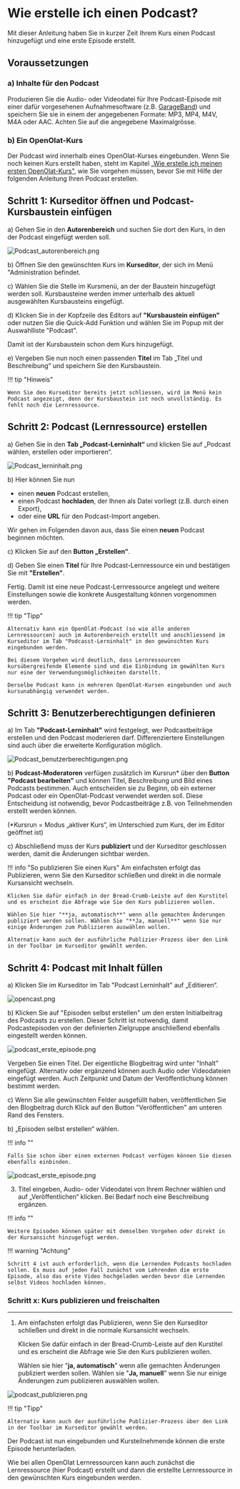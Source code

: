 # Wie erstelle ich einen Podcast?

Mit dieser Anleitung haben Sie in kurzer Zeit Ihrem Kurs einen Podcast hinzugefügt und eine erste Episode erstellt.

##  Voraussetzungen

### a) Inhalte für den Podcast
Produzieren Sie die Audio- oder Videodatei für Ihre Podcast-Episode mit einer dafür vorgesehenen Aufnahmesoftware (z.B. [GarageBand](http://www.apple.com/ilife/garageband/ "GarageBand")) und speichern Sie sie in einem der angegebenen Formate: MP3, MP4, M4V, M4A oder AAC. Achten Sie auf die angegebene Maximalgrösse.

### b) Ein OpenOlat-Kurs
Der Podcast wird innerhalb eines OpenOlat-Kurses eingebunden. Wenn Sie noch keinen Kurs erstellt haben, steht im Kapitel [„Wie erstelle ich meinen ersten OpenOlat-Kurs"](../my_first_course/my_first_course.de.md), wie Sie vorgehen müssen, bevor Sie mit Hilfe der folgenden Anleitung Ihren Podcast erstellen.


## Schritt 1: Kurseditor öffnen und Podcast-Kursbaustein einfügen  

a) Gehen Sie in den **Autorenbereich** und suchen Sie dort den Kurs, in den der Podcast eingefügt werden soll.

![Podcast_autorenbereich.png](assets/Podcast_autorenbereich.png)  

b) Öffnen Sie den gewünschten Kurs im **Kurseditor**, der sich im Menü "Administration befindet.

c) Wählen Sie die Stelle im Kursmenü, an der der Baustein hinzugefügt werden soll. Kursbausteine werden immer unterhalb des aktuell ausgewählten Kursbausteins eingefügt. 

d) Klicken Sie in der Kopfzeile des Editors auf **"Kursbaustein einfügen"** oder nutzen Sie die Quick-Add Funktion und wählen Sie im Popup mit der Auswahlliste "Podcast".

Damit ist der Kursbaustein schon dem Kurs hinzugefügt.

e) Vergeben Sie nun noch einen passenden **Titel** im Tab „Titel und Beschreibung“ und speichern Sie den Kursbaustein. 


!!! tip "Hinweis"

    Wenn Sie den Kurseditor bereits jetzt schliessen, wird im Menü kein Podcast angezeigt, denn der Kursbaustein ist noch unvollständig. Es fehlt noch die Lernressource.


   
## Schritt 2: Podcast (Lernressource) erstellen  

a) Gehen Sie in den <b>Tab „Podcast-Lerninhalt“</b> und klicken Sie auf „Podcast wählen, erstellen oder importieren“.

![Podcast_lerninhalt.png](assets/Podcast_lerninhalt.png)  
  
b) Hier können Sie nun 

* einen **neuen** Podcast erstellen, 
* einen Podcast **hochladen**, der Ihnen als Datei vorliegt (z.B. durch einen Export), 
* oder eine **URL** für den Podcast-Import angeben.

Wir gehen im Folgenden davon aus, dass Sie einen **neuen** Podcast beginnen möchten. 
  
c) Klicken Sie auf den **Button „Erstellen“**. 

d) Geben Sie einen **Titel** für Ihre Podcast-Lernressource ein und bestätigen Sie mit <b>"Erstellen"</b>. 

Fertig. Damit ist eine neue Podcast-Lernressource angelegt und weitere Einstellungen sowie die konkrete Ausgestaltung können vorgenommen werden.

!!! tip "Tipp"

    Alternativ kann ein OpenOlat-Podcast (so wie alle anderen Lernressourcen) auch im Autorenbereich erstellt und anschliessend im Kurseditor im Tab "Podcasst-Lerninhalt" in den gewünschten Kurs eingebunden werden. 
    
    Bei diesem Vorgehen wird deutlich, dass Lernressourcen kursübergreifende Elemente sind und die Einbindung im gewählten Kurs nur eine der Verwendungsmöglichkeiten darstellt. 
    
    Derselbe Podcast kann in mehreren OpenOlat-Kursen eingebunden und auch kursunabhängig verwendet werden.


## Schritt 3: Benutzerberechtigungen definieren 

a) Im Tab **"Podcast-Lerninhalt"** wird festgelegt, wer Podcastbeiträge erstellen und den Podcast moderieren darf. 
Differenziertere Einstellungen sind auch über die erweiterte Konfiguration möglich. 

![Podcast_benutzerberechtigungen.png](assets/Podcast_benutzerberechtigungen.png)  

b) **Podcast-Moderatoren** verfügen zusätzlich im Kursrun* über den <b>Button "Podcast bearbeiten"</b> und können Titel, Beschreibung und Bild eines Podcasts bestimmen. Auch entscheiden sie zu Beginn, ob ein externer Podcast oder ein OpenOlat-Podcast verwendet werden soll. Diese Entscheidung ist notwendig, bevor Podcastbeiträge z.B. von Teilnehmenden erstellt werden können.

(*Kursrun = Modus „aktiver Kurs“, im Unterschied zum Kurs, der im Editor geöffnet ist)

c) Abschließend muss der Kurs **publiziert** und der Kurseditor geschlossen werden, damit die Änderungen sichtbar werden. 

!!! info "So publizieren Sie einen Kurs"
    Am einfachsten erfolgt das Publizieren, wenn Sie den Kurseditor schließen und direkt in die normale Kursansicht wechseln.

    Klicken Sie dafür einfach in der Bread-Crumb-Leiste auf den Kurstitel und es erscheint die Abfrage wie Sie den Kurs publizieren wollen.

    Wählen Sie hier "**ja, automatisch**" wenn alle gemachten Änderungen publiziert werden sollen. Wählen Sie "**Ja, manuell**" wenn Sie nur einige Änderungen zum Publizieren auswählen wollen.
   
    Alternativ kann auch der ausführliche Publizier-Prozess über den Link in der Toolbar im Kurseditor gewählt werden.



## Schritt 4: Podcast mit Inhalt füllen  

a) Klicken Sie im Kurseditor im Tab "Podcast Lerninhalt" auf „Editieren“.

![opencast.png](assets/openpodcast.gif) 

b) Klicken Sie auf "Episoden selbst erstellen" um den ersten Initialbeitrag des Podcasts zu erstellen. Dieser Schritt ist notwendig, damit Podcastepisoden von der definierten Zielgruppe anschließend ebenfalls eingestellt werden können.

![podcast_erste_episode.png](assets/Podcast_erste_episode.png)  

Vergeben Sie einen Titel.
Der eigentliche Blogbeitrag wird unter "Inhalt" eingefügt.
Alternativ oder ergänzend können auch Audio oder Videodateien eingefügt werden.
Auch Zeitpunkt und Datum der Veröffentlichung können bestimmt werden.

c) Wenn Sie alle gewünschten Felder ausgefüllt haben, veröffentlichen Sie den Blogbeitrag durch Klick auf den Button "Veröffentlichen" am unteren Rand des Fensters.


  
b) „Episoden selbst erstellen“ wählen.

!!! info ""

    Falls Sie schon über einen externen Podcast verfügen können Sie diesen ebenfalls einbinden.


![podcast_erste_episode.png](assets/Podcast_erste_episode.png)  
  
  
3. Titel eingeben, Audio- oder Videodatei von Ihrem Rechner wählen und auf
„Veröffentlichen“ klicken. Bei Bedarf noch eine Beschreibung ergänzen.  
  
!!! info ""

    Weitere Episoden können später mit demselben Vorgehen oder direkt in der Kursansicht hinzugefügt werden.

!!! warning "Achtung"

    Schritt 4 ist auch erforderlich, wenn die Lernenden Podcasts hochladen sollen. Es muss auf jeden Fall zunächst vom Lehrenden die erste Episode, also das erste Video hochgeladen werden bevor die Lernenden selbst Videos hochladen können.


### Schritt x: Kurs publizieren und freischalten  
---  
1. Am einfachsten erfolgt das Publizieren, wenn Sie den Kurseditor schließen und
direkt in die normale Kursansicht wechseln.

    Klicken Sie dafür einfach in der Bread-Crumb-Leiste auf den Kurstitel und es erscheint die Abfrage wie Sie den Kurs publizieren wollen.

    Wählen sie hier "**ja, automatisch**" wenn alle gemachten Änderungen publiziert
werden sollen. Wählen sie "**Ja, manuell**" wenn Sie nur einige Änderungen zum
publizieren auswählen wollen.


![podcast_publizieren.png](assets/publizieren.jpg)  
  
!!! tip "Tipp"

    Alternativ kann auch der ausführliche Publizier-Prozess über den Link in der Toolbar im Kurseditor gewählt werden.

Der Podcast ist nun eingebunden und Kursteilnehmende können die erste Episode
herunterladen.

Wie bei allen OpenOlat Lernressourcen kann auch zunächst die Lernressource
(hier Podcast) erstellt und dann die erstellte Lernressource in den
gewünschten Kurs eingebunden werden.

